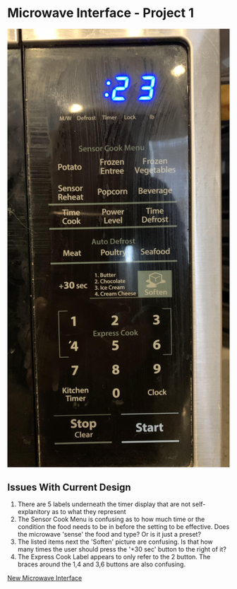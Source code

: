 # Microwave Interface - Project 1

![alt text](SharpMicroInterface.jpg)

## Issues With Current Design

1. There are 5 labels underneath the timer display that are not self-explanitory as to what they represent
2. The Sensor Cook Menu is confusing as to how much time or the condition the food needs to be in before the setting to be effective.  Does the microwave 'sense' the food and type? Or is it just a preset?
3. The listed items next the 'Soften' picture are confusing.  Is that how many times the user should press the '+30 sec' button to the right of it?
4. The Express Cook Label appears to only refer to the 2 button.  The braces around the 1,4 and 3,6 buttons are also confusing.


[New Microwave Interface](https://rhight618.github.io/)